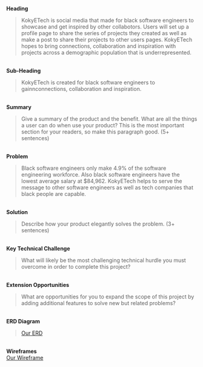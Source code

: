 <br> <b> Heading </b> </br>
> KokyETech is social media that made for black software engineers to showcase and get inspired by other collabotors. Users will set up a profile page to share the series of projects they created as well as make a post to share their projects to other users pages. KokyETech hopes to bring connections, collaboration and inspiration with projects across a demographic population that is underrepresented.

 <br> <b> Sub-Heading </b> </br>
> KokyETech is created for black software engineers to gainnconnections, collaboration and inspiration. 

<br> <b> Summary </b> </br>
> Give a summary of the product and the benefit. What are all the things a user can do when use your product? This is the most important section for your readers, so make this paragraph good. (5+ sentences)

<br> <b> Problem </b> </br>
> Black software engineers only make 4.9% of the software engineering workforce. Also black software engineers have the lowest average salary at $84,962. KokyETech helps to serve the message to other software engineers as well as tech companies that black people are capable.

<br> <b> Solution </b> </br>
> Describe how your product elegantly solves the problem. (3+ sentences)

<br> <b> Key Technical Challenge </b> </br>
> What will likely be the most challenging technical hurdle you must overcome in order to complete this project?

<br> <b> Extension Opportunities </b> </br>
> What are opportunities for you to expand the scope of this project by adding additional features to solve new but related problems?

<br> <b> ERD Diagram </b> </br>
> <a href="https://www.figma.com/file/mJyMkTHrmcKoIAiJm3Nl1d/ERD?node-id=0%3A1">Our ERD</a>

<br> <b> Wireframes </b> </br>
<a href="https://www.figma.com/file/hWq0naF3rQanLvJMg0tv2C/Black-owned?node-id=0%3A1">Our Wireframe</a>
